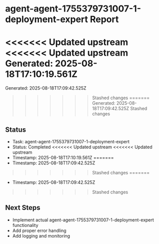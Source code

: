 # agent-agent-1755379731007-1-deployment-expert Report

<<<<<<< Updated upstream
<<<<<<< Updated upstream
Generated: 2025-08-18T17:10:19.561Z
=======
Generated: 2025-08-18T17:09:42.525Z
>>>>>>> Stashed changes
=======
Generated: 2025-08-18T17:09:42.525Z
>>>>>>> Stashed changes

## Status
- Task: agent-agent-1755379731007-1-deployment-expert
- Status: Completed
<<<<<<< Updated upstream
<<<<<<< Updated upstream
- Timestamp: 2025-08-18T17:10:19.561Z
=======
- Timestamp: 2025-08-18T17:09:42.525Z
>>>>>>> Stashed changes
=======
- Timestamp: 2025-08-18T17:09:42.525Z
>>>>>>> Stashed changes

## Next Steps
- Implement actual agent-agent-1755379731007-1-deployment-expert functionality
- Add proper error handling
- Add logging and monitoring
